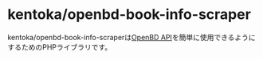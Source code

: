 # kentoka/openbd-book-info-scraper

kentoka/openbd-book-info-scraperは[OpenBD API](https://openbd.jp/)を簡単に使用できるようにするためのPHPライブラリです。

